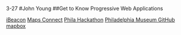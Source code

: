 3-27
#John Young
##Get to Know Progressive Web Applications

[iBeacon](https://gist.github.com/joeblau/581f15f5adefd69b80ff)
[Maps Connect](https://mapsconnect.apple.com/)
[Phila Hackathon](https://hackathon.philamuseum.org/)
[Philadelphia Museum GitHub](https://github.com/philamuseum)
[mapbox](https://www.mapbox.com/)